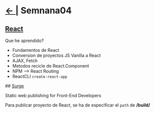# [← |](https://github.com/VGamezz19/skylab-boot-notes) Semnana04


## [React](https://github.com/VGamezz19/skylab-curso/tree/dev/course/semana04/readme/REACT.MD)

Que he aprendido?
- Fundamentos de React
- Conversion de proyectos JS Vanilla a React
- AJAX, Fetch
- Metodos recicle de React.Component
- NPM --> React Routing
- ReactCLI `create-react-app`

## [Surge](https://surge.sh/)

Static web publishing for Front-End Developers

Para publicar proyecto de React, se ha de especificar el `path` de **/build/**